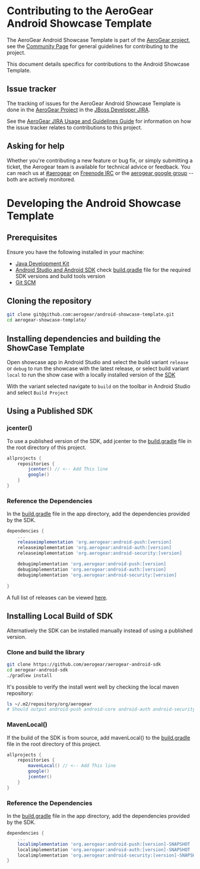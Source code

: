# Contributing to the AeroGear Android Showcase Template

The AeroGear Android Showcase Template is part of the [AeroGear project](https://aerogear.org/), see the [Community Page](https://aerogear.org/community) for general guidelines for contributing to the project.

This document details specifics for contributions to the Android Showcase Template.

## Issue tracker

The tracking of issues for the AeroGear Android Showcase Template is done in the [AeroGear Project](https://issues.jboss.org/projects/AEROGEAR/issues) in the [JBoss Developer JIRA](https://issues.jboss.org).

See the [AeroGear JIRA Usage and Guidelines Guide](https://aerogear.org/docs/guides/JIRAUsage/) for information on how the issue tracker relates to contributions to this project.

## Asking for help

Whether you're contributing a new feature or bug fix, or simply submitting a
ticket, the Aerogear team is available for technical advice or feedback. 
You can reach us at [#aerogear](ircs://chat.freenode.net:6697/aerogear) on [Freenode IRC](https://freenode.net/) or the 
[aerogear google group](https://groups.google.com/forum/#!forum/aerogear)
-- both are actively monitored.

# Developing the Android Showcase Template

## Prerequisites

Ensure you have the following installed in your machine:

- [Java Development Kit](https://docs.oracle.com/javase/8/docs/technotes/guides/install/install_overview.html)
- [Android Studio and Android SDK](https://developer.android.com/studio/index.html) check [build.gradle](./app/build.gradle) file for the required SDK versions and build tools version
- [Git SCM](http://git-scm.com/)

## Cloning the repository

```bash
git clone git@github.com:aerogear/android-showcase-template.git
cd aerogear-showcase-template/
```

## Installing dependencies and building the ShowCase Template

Open showcase app in Android Studio and select the build variant `release` or `debug` to run the showcase with the latest release, or select build variant `local` to run the show case with a locally installed version of the [SDK](https://github.com/aerogear/aerogear-android-sdk/blob/master/docs/modules/ROOT/pages/index.adoc)

With the variant selected navigate to `build` on the toolbar in Android Studio and select `Build Project`

## Using a Published SDK

### jcenter()

To use a published version of the SDK, add jcenter to the [build.gradle](https://github.com/aerogear/android-showcase-template/blob/master/build.gradle) file in the root directory of this project.

```groovy
allprojects {
    repositories {
        jcenter() // <-- Add This line
        google()
    }
}
```

### Reference the Dependencies

In the [build.gradle](./app/build.gradle) file in the app directory, add the dependencies provided by the SDK.

```groovy
dependencies {
    ...
    releaseimplementation 'org.aerogear:android-push:[version]
    releaseimplementation 'org.aerogear:android-auth:[version]
    releaseimplementation 'org.aerogear:android-security:[version]
    
    debugimplementation 'org.aerogear:android-push:[version]
    debugimplementation 'org.aerogear:android-auth:[version]
    debugimplementation 'org.aerogear:android-security:[version]
    
}
```

A full list of releases can be viewed [here](https://github.com/aerogear/aerogear-android-sdk/releases).

## Installing Local Build of SDK

Alternatively the SDK can be installed manually instead of using a published version.

### Clone and build the library

```bash
git clone https://github.com/aerogear/aerogear-android-sdk
cd aerogear-android-sdk
./gradlew install
```

It's possible to verify the install went well by checking the local maven repository:

```bash
ls ~/.m2/repository/org/aerogear
# Should output android-push android-core android-auth android-security 
```

### MavenLocal()

If the build of the SDK is from source, add mavenLocal() to the [build.gradle](https://github.com/aerogear/android-showcase-template/blob/master/build.gradle) file in the root directory of this project.

```groovy
allprojects {
    repositories {
        mavenLocal() // <-- Add This line
        google()
        jcenter()
    }
}
```

### Reference the Dependencies

In the [build.gradle](./app/build.gradle) file in the app directory, add the dependencies provided by the SDK.

```groovy
dependencies {
    ...
    localimplementation 'org.aerogear:android-push:[version]-SNAPSHOT
    localimplementation 'org.aerogear:android-auth:[version]-SNAPSHOT
    localimplementation 'org.aerogear:android-security:[version]-SNAPSHOT
}
```
